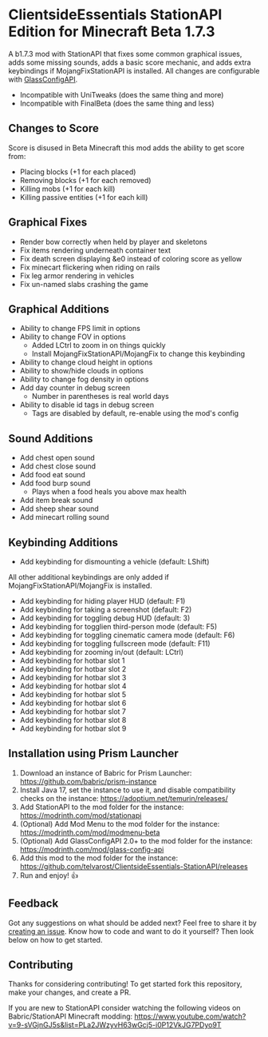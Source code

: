 # ClientsideEssentials StationAPI Edition for Minecraft Beta 1.7.3

A b1.7.3 mod with StationAPI that fixes some common graphical issues, adds some missing sounds, adds a basic score mechanic, and adds extra keybindings if MojangFixStationAPI is installed.
All changes are configurable with [GlassConfigAPI](https://modrinth.com/mod/glass-config-api).
- Incompatible with UniTweaks (does the same thing and more)
- Incompatible with FinalBeta (does the same thing and less)

## Changes to Score

Score is disused in Beta Minecraft this mod adds the ability to get score from:
- Placing blocks (+1 for each placed)
- Removing blocks (+1 for each removed)
- Killing mobs (+1 for each kill)
- Killing passive entities (+1 for each kill)

## Graphical Fixes

- Render bow correctly when held by player and skeletons
- Fix items rendering underneath container text
- Fix death screen displaying &e0 instead of coloring score as yellow
- Fix minecart flickering when riding on rails
- Fix leg armor rendering in vehicles
- Fix un-named slabs crashing the game

## Graphical Additions

- Ability to change FPS limit in options
- Ability to change FOV in options
  - Added LCtrl to zoom in on things quickly
  - Install MojangFixStationAPI/MojangFix to change this keybinding
- Ability to change cloud height in options
- Ability to show/hide clouds in options
- Ability to change fog density in options
- Add day counter in debug screen
  - Number in parentheses is real world days
- Ability to disable id tags in debug screen
  - Tags are disabled by default, re-enable using the mod's config

## Sound Additions

- Add chest open sound
- Add chest close sound
- Add food eat sound
- Add food burp sound
  - Plays when a food heals you above max health
- Add item break sound
- Add sheep shear sound
- Add minecart rolling sound

## Keybinding Additions
- Add keybinding for dismounting a vehicle (default: LShift)

All other additional keybindings are only added if MojangFixStationAPI/MojangFix is installed.
- Add keybinding for hiding player HUD (default: F1)
- Add keybinding for taking a screenshot (default: F2)
- Add keybinding for toggling debug HUD (default: 3)
- Add keybinding for togglien third-person mode (default: F5)
- Add keybinding for toggling cinematic camera mode (default: F6)
- Add keybinding for toggling fullscreen mode (default: F11)
- Add keybinding for zooming in/out (default: LCtrl)
- Add keybinding for hotbar slot 1
- Add keybinding for hotbar slot 2
- Add keybinding for hotbar slot 3
- Add keybinding for hotbar slot 4
- Add keybinding for hotbar slot 5
- Add keybinding for hotbar slot 6
- Add keybinding for hotbar slot 7
- Add keybinding for hotbar slot 8
- Add keybinding for hotbar slot 9

## Installation using Prism Launcher

1. Download an instance of Babric for Prism Launcher: https://github.com/babric/prism-instance
2. Install Java 17, set the instance to use it, and disable compatibility checks on the instance: https://adoptium.net/temurin/releases/
3. Add StationAPI to the mod folder for the instance: https://modrinth.com/mod/stationapi
4. (Optional) Add Mod Menu to the mod folder for the instance: https://modrinth.com/mod/modmenu-beta
5. (Optional) Add GlassConfigAPI 2.0+ to the mod folder for the instance: https://modrinth.com/mod/glass-config-api
6. Add this mod to the mod folder for the instance: https://github.com/telvarost/ClientsideEssentials-StationAPI/releases
7. Run and enjoy! 👍

## Feedback

Got any suggestions on what should be added next? Feel free to share it by [creating an issue](https://github.com/telvarost/ClientsideEssentials-StationAPI/issues/new). Know how to code and want to do it yourself? Then look below on how to get started.

## Contributing

Thanks for considering contributing! To get started fork this repository, make your changes, and create a PR. 

If you are new to StationAPI consider watching the following videos on Babric/StationAPI Minecraft modding: https://www.youtube.com/watch?v=9-sVGjnGJ5s&list=PLa2JWzyvH63wGcj5-i0P12VkJG7PDyo9T
